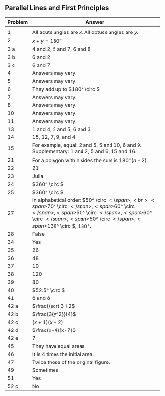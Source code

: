 
## Parallel Lines and First Principles


|Problem|Answer|
|-------|------|
|||
|1|All acute angles are $x$. All obtuse angles are $y$.|
|2|<span>$x + y = {180^ \circ }$</span>|
|3 a|4 and 2, 5 and 7, 6 and 8|
|3 b|6 and 2|
|3 c|6 and 7|
|4|Answers may vary.|
|5|Answers may vary.|
|6|They add up to <span>$180^ \circ $</span>|
|7|Answers may vary.|
|8|Answers may vary.|
|10|Answers may vary.|
|11|Answers may vary.|
|13|1 and 4, 2 and 5, 6 and 3|
|14|15, 12, 7, 9, and 4|
|15|For example, equal: 2 and 5, 5 and 10, 6 and 9. Supplementary: 1 and 2, 5 and 6, 15 and 16.|
|21|For a polygon with n sides the sum is <span>${180^ \circ }\left( {n - 2} \right)$</span>.|
|22|21|
|23|Julia|
|24|<span>$360^ \circ $</span>|
|25|<span>$360^ \circ $</span>|
|27|In alphabetical order: <span>$50^ \circ $</span>, <br><span>$70^ \circ $</span>, <span>$60^ \circ $</span>, <span>$50^ \circ $</span>, <span>$60^ \circ $</span>, <span>$50^ \circ $</span>, <span>$130^ \circ $</span>, $130^\circ$.|
|28|False|
|34|Yes|
|35|26|
|36|48|
|37|10|
|38|120|
|39|80|
|40|<span>$52.5^ \circ $</span>|
|41|6 and 8|
|42 a|<span>$\frac{\sqrt 3 } 2$</span>|
|42 b|<span>$\frac{3{y^2}}{4}$ </span>|
|42 c|$(x+1)(x+2)$|
|42 d|$\frac{x-4}{x-7}$|
|42 e|7|
|45|They have equal areas.|
|46|It is 4 times the initial area.|
|47|Twice those of the original figure.|
|49|Sometimes|
|51|Yes|
|52 c|No|
